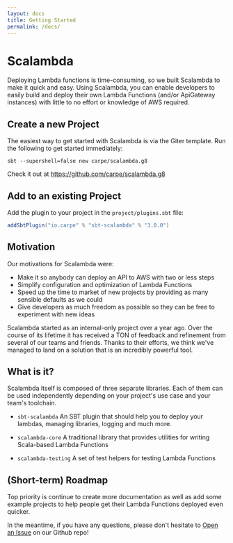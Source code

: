 ```yaml
---
layout: docs
title: Getting Started
permalink: /docs/
---
```


# Scalambda

Deploying Lambda functions is time-consuming, so we built Scalambda to make it quick and easy. Using Scalambda, you can enable developers to easily build and deploy their own Lambda Functions (and/or ApiGateway instances) with little to no effort or knowledge of AWS required.

## Create a new Project

The easiest way to get started with Scalambda is via the Giter template. Run the following to get started immediately:

```
sbt --supershell=false new carpe/scalambda.g8
```

Check it out at https://github.com/carpe/scalambda.g8

## Add to an existing Project

Add the plugin to your project in the `project/plugins.sbt` file:

```scala
addSbtPlugin("io.carpe" % "sbt-scalambda" % "3.0.0")
```

## Motivation

Our motivations for Scalambda were:
- Make it so anybody can deploy an API to AWS with two or less steps
- Simplify configuration and optimization of Lambda Functions
- Speed up the time to market of new projects by providing as many sensible defaults as we could
- Give developers as much freedom as possible so they can be free to experiment with new ideas

Scalambda started as an internal-only project over a year ago. Over the course of its lifetime it has received a TON of feedback and refinement from several of our teams and friends. Thanks to their efforts, we think we've managed to land on a solution that is an incredibly powerful tool.

## What is it?

Scalambda itself is composed of three separate libraries. Each of them can be used independently depending on your project's use case and your team's toolchain. 

- `sbt-scalambda` An SBT plugin that should help you to deploy your lambdas, managing libraries, logging and much more.

- `scalambda-core` A traditional library that provides utilities for writing Scala-based Lambda Functions

- `scalambda-testing` A set of test helpers for testing Lambda Functions

## (Short-term) Roadmap

Top priority is continue to create more documentation as well as add some example projects to help people get their Lambda Functions deployed even quicker. 

In the meantime, if you have any questions, please don't hesitate to [Open an Issue](https://github.com/carpe/scalambda/issues/new/choose) on our Github repo!  